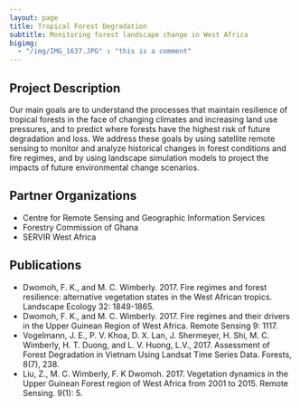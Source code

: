 ```yaml
---
layout: page
title: Tropical Forest Degradation
subtitle: Monitoring forest landscape change in West Africa
bigimg: 
  - "/img/IMG_1637.JPG" : "this is a comment"
---
```


## Project Description

Our main goals are to understand the processes that maintain resilience of tropical forests in the face of changing climates and increasing land use pressures, and to predict where forests have the highest risk of future degradation and loss. We address these goals by using satellite remote sensing to monitor and analyze historical changes in forest conditions and fire regimes, and by using landscape simulation models to project the impacts of future environmental change scenarios.

## Partner Organizations

* Centre for Remote Sensing and Geographic Information Services
* Forestry Commission of Ghana
* SERVIR West Africa

## Publications

* Dwomoh, F. K., and M. C. Wimberly. 2017. Fire regimes and forest resilience: alternative vegetation states in the West African tropics. Landscape Ecology 32: 1849-1865.
* Dwomoh, F. K., and M. C. Wimberly. 2017. Fire regimes and their drivers in the Upper Guinean Region of West Africa. Remote Sensing 9: 1117.
* Vogelmann, J. E., P. V. Khoa, D. X. Lan, J. Shermeyer, H. Shi, M. C. Wimberly, H. T. Duong, and L. V. Huong, L.V., 2017. Assessment of Forest Degradation in Vietnam Using Landsat Time Series Data. Forests, 8(7), 238.
* Liu, Z., M. C. Wimberly, F. K Dwomoh. 2017. Vegetation dynamics in the Upper Guinean Forest region of West Africa from 2001 to 2015. Remote Sensing. 9(1): 5. 

